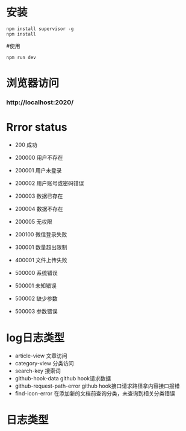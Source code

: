 # 安装
```
npm install supervisor -g
npm install
```
#使用
```
npm run dev
```
# 浏览器访问
### http://localhost:2020/

# Rrror status
* 200 成功
* 200000 用户不存在
* 200001 用户未登录
* 200002 用户账号或密码错误
* 200003 数据已存在
* 200004 数据不存在
* 200005 无权限
* 200100 微信登录失败

* 300001 数量超出限制

* 400001 文件上传失败

* 500000 系统错误
* 500001 未知错误
* 500002 缺少参数
* 500003 参数错误



# log日志类型
* article-view 文章访问
* category-view 分类访问
* search-key 搜索词
* github-hook-data github hook请求数据
* github-request-path-error github hook接口请求路径拿内容接口报错
* find-icon-error 在添加新的文档前查询分类，未查询到相关分类错误

# 日志类型




